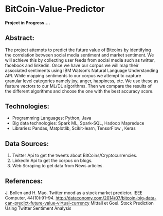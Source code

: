 
# BitCoin-Value-Predictor

#### Project in Progress....


## Abstract: 
The project attempts to predict the future value of Bitcoins by identifying the correlation between social media sentiment and market sentiment. We will achieve this by collecting user feeds from social media such as twitter, facebook and linkedin. Once we have our corpus we will map their associated sentiments using IBM Watson’s Natural Language Understanding API. While mapping sentiments to our corpus we attempt to capture granular level categories namely joy, anger, happiness, etc. We use these as feature vectors to our ML/DL algorithms. Then we compare the results of the different algorithms and choose the one with the best accuracy score.

## Technologies:
* Programming Languages: Python, Java
* Big data technologies: Spark ML, Spark-SQL, Hadoop Mapreduce
* Libraries: Pandas, Matplotlib, Scikit-learn, TensorFlow , Keras

## Data Sources:
1. Twitter Api to get the tweets about BitCoins/Cryptocurrencies.
2. LinkedIn Api to get the corpus on blogs.
3. Web Scraping to get data from News articles.

## References:
 J. Bollen and H. Mao. Twitter mood as a stock market predictor. IEEE Computer, 44(10):91–94.
 http://dataconomy.com/2014/07/bitcoin-big-data-can-predict-future-value-virtual-currency
 Mittall et Goel. Stock Prediction Using Twitter Sentiment Analysis
 
 

